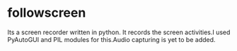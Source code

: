 # followscreen
Its a screen recorder written in python. It records the screen activities.I used PyAutoGUI and PIL modules for this.Audio capturing is yet to be added.
